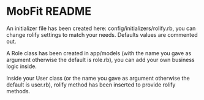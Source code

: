 # MobFit README

An initializer file has been created here: config/initializers/rolify.rb, you
can change rolify settings to match your needs.
Defaults values are commented out.

A Role class has been created in app/models (with the name you gave as
argument otherwise the default is role.rb), you can add your own business logic
inside.

Inside your User class (or the name you gave as argument otherwise the default
is user.rb), rolify method has been inserted to provide rolify methods.

